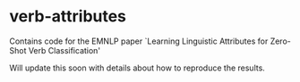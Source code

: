 # verb-attributes
Contains code for the EMNLP paper `Learning Linguistic Attributes for Zero-Shot Verb Classification'


Will update this soon with details about how to reproduce the results.